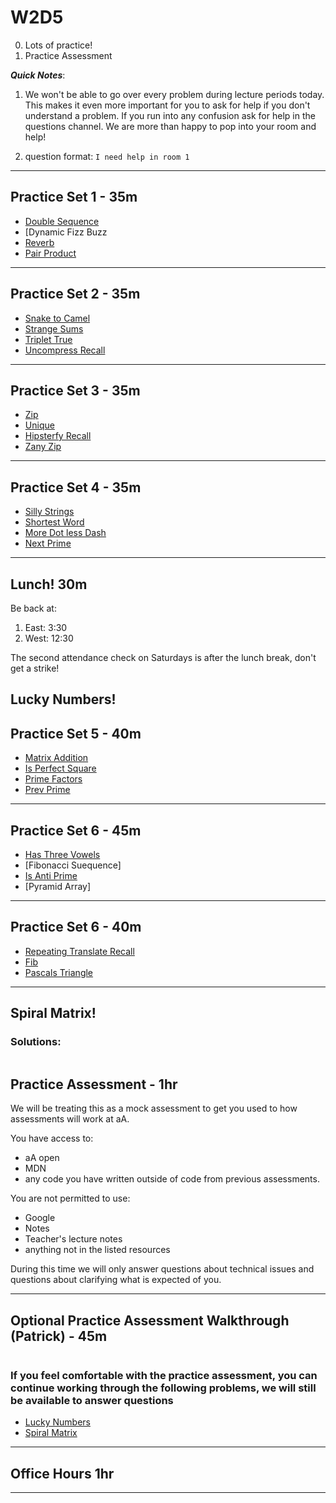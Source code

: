 # W2D5

0. Lots of practice!
1. Practice Assessment

**_Quick Notes_**:

1. We won't be able to go over every problem during lecture periods
   today. This makes it even more important for you to ask for help if you don't
   understand a problem. If you run into any confusion ask for help in the
   questions channel. We are more than happy to pop into your room and help!

2. question format: `I need help in room 1`
---

## Practice Set 1 - 35m

- [Double Sequence]
- [Dynamic Fizz Buzz
- [Reverb]
- [Pair Product]

---


## Practice Set 2 - 35m

- [Snake to Camel]
- [Strange Sums]
- [Triplet True]
- [Uncompress Recall]

---

## Practice Set 3 - 35m

- [Zip]
- [Unique]
- [Hipsterfy Recall]
- [Zany Zip]

---

## Practice Set 4 - 35m

- [Silly Strings]
- [Shortest Word]
- [More Dot less Dash]
- [Next Prime]

---

## Lunch! 30m

Be back at:

1. East: 3:30
2. West: 12:30

The second attendance check on Saturdays is after the lunch break, don't get a strike!


## Lucky Numbers!

## Practice Set 5 - 40m

- [Matrix Addition]
- [Is Perfect Square]
- [Prime Factors]
- [Prev Prime]

---

## Practice Set 6 - 45m

- [Has Three Vowels]
- [Fibonacci Suequence]
- [Is Anti Prime]
- [Pyramid Array]

---

## Practice Set 6 - 40m

- [Repeating Translate Recall]
- [Fib]
- [Pascals Triangle]

---

## Spiral Matrix!

### Solutions:

```js

```

## Practice Assessment - 1hr

We will be treating this as a mock assessment to get you used to how assessments
will work at aA.

You have access to:

- aA open
- MDN
- any code you have written outside of code from previous assessments.

You are not permitted to use:

- Google
- Notes
- Teacher's lecture notes
- anything not in the listed resources

During this time we will only answer questions about technical issues and
questions about clarifying what is expected of you.

---

## Optional Practice Assessment Walkthrough (Patrick) - 45m

```js

```

### If you feel comfortable with the practice assessment, you can continue working through the following problems, we will still be available to answer questions

- [Lucky Numbers]
- [Spiral Matrix]

---

## Office Hours 1hr

---

[Double Sequence]: https://open.appacademy.io/learn/js-py---pt-feb-2022-online/week-2---intermediate-functions/double-sequence
[Dyanmic Fizz Buzz]: https://open.appacademy.io/learn/js-py---pt-feb-2022-online/week-2---intermediate-functions/dynamic-fizz-buzz
[Reverb]: https://open.appacademy.io/learn/js-py---pt-feb-2022-online/week-2---intermediate-functions/reverb
[Pair Product]: https://open.appacademy.io/learn/js-py---pt-feb-2022-online/week-2---intermediate-functions/pair-product
[Snake to Camel]: https://open.appacademy.io/learn/js-py---pt-feb-2022-online/week-2---intermediate-functions/snake-to-camel
[Strange Sums]: https://open.appacademy.io/learn/js-py---pt-feb-2022-online/week-2---intermediate-functions/strange-sums
[Triplet True]: https://open.appacademy.io/learn/js-py---pt-feb-2022-online/week-2---intermediate-functions/triplet-true
[Three Increasing]: https://open.appacademy.io/learn/js-py---pt-feb-2022-online/week-2---intermediate-functions/three-increasing
[Uncompress Recall]: https://open.appacademy.io/learn/js-py---pt-feb-2022-online/week-2---intermediate-functions/uncompress-recall
[Zip]: https://open.appacademy.io/learn/js-py---pt-feb-2022-online/week-2---intermediate-functions/zip
[Unique]: https://open.appacademy.io/learn/js-py---pt-feb-2022-online/week-2---intermediate-functions/unique
[Hipsterfy Recall]: https://open.appacademy.io/learn/js-py---pt-feb-2022-online/week-2---intermediate-functions/hipsterfy-recall
[Zany Zip]: https://open.appacademy.io/learn/js-py---pt-feb-2022-online/week-2---intermediate-functions/zany-zip
[Silly Strings]: https://open.appacademy.io/learn/js-py---pt-feb-2022-online/week-2---intermediate-functions/silly-strings
[Shortest Word]: https://open.appacademy.io/learn/js-py---pt-feb-2022-online/week-2---intermediate-functions/shortest-word----
[More Dot Less Dash]: https://open.appacademy.io/learn/js-py---pt-feb-2022-online/week-2---intermediate-functions/more-dot-less-dash
[Next Prime]: mazon.com/gp/product/B088GGPBPG/ref=ppx_yo_dt_b_d_asin_title_o00?ie=UTF8&psc=1
[Matrix Addition]: https://open.appacademy.io/learn/js-py---pt-feb-2022-online/week-2---intermediate-functions/matrix-addition
[Is Perfect Square]: https://open.appacademy.io/learn/js-py---pt-feb-2022-online/week-2---intermediate-functions/is-perfect-square
[Prime Factors]: https://open.appacademy.io/learn/js-py---pt-feb-2022-online/week-2---intermediate-functions/prime-factors
[Prev Prime]: https://open.appacademy.io/learn/js-py---pt-feb-2022-online/week-2---intermediate-functions/prev-prime
[Has Three Vowels]: https://open.appacademy.io/learn/js-py---pt-feb-2022-online/week-2---intermediate-functions/has-three-vowels----
[Fibonacci Sequence]: https://open.appacademy.io/learn/js-py---pt-feb-2022-online/week-2---intermediate-functions/fibonacci-sequence
[Is Anti Prime]: https://open.appacademy.io/learn/js-py---pt-feb-2022-online/week-2---intermediate-functions/is-anti-prime
[Pyarmid Array]: https://open.appacademy.io/learn/js-py---pt-feb-2022-online/week-2---intermediate-functions/pyramid-array
[Repeating Translate Recall]: https://open.appacademy.io/learn/js-py---pt-feb-2022-online/week-2---intermediate-functions/repeating-translate-recall
[Fib]: https://open.appacademy.io/learn/js-py---pt-feb-2022-online/week-2---intermediate-functions/fib
[Pascals Triangle]: https://open.appacademy.io/learn/js-py---pt-feb-2022-online/week-2---intermediate-functions/pascal-s-triangle
[Lucky Numbers]: https://open.appacademy.io/learn/js-py---pt-feb-2022-online/week-2---intermediate-functions/lucky-numbers----
[Spiral Matrix]: https://open.appacademy.io/learn/js-py---pt-feb-2022-online/week-2---intermediate-functions/spiral-matrix----
